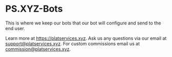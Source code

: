 # PS.XYZ-Bots
This is where we keep our bots that our bot will configure and send to the end user.

Learn more at https://platservices.xyz.
Ask us any questions via our email at support@platservices.xyz.
For custom commissions email us at commission@platservices.xyz.
